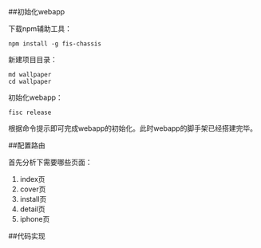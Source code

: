 ##初始化webapp

下载npm辅助工具：

```
npm install -g fis-chassis
```

新建项目目录：

```
md wallpaper
cd wallpaper
```

初始化webapp：

```
fisc release
```

根据命令提示即可完成webapp的初始化。此时webapp的脚手架已经搭建完毕。


##配置路由

首先分析下需要哪些页面：

1. index页
2. cover页
3. install页
4. detail页
5. iphone页

##代码实现



